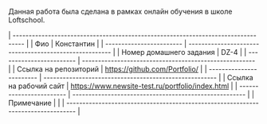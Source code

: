 Данная работа была сделана в рамках онлайн обучения в школе Loftschool.

| --------------------------------------------------------------------------------- |
| Фио                      | Константин                                             |
| ------------------------ | ------------------------------------------------------ |
| Номер домашнего задания  | DZ-4                                                   |
| ------------------------ | ------------------------------------------------------ |
| Ссылка на репозиторий    | https://github.com/Portfolio/                          |
| ------------------------ | ------------------------------------------------------ |
| Ссылка на рабочий сайт   | https://www.newsite-test.ru/portfolio/index.html       |
| ------------------------ | ------------------------------------------------------ |
| Примечание               |                                                        |
| --------------------------------------------------------------------------------- |
